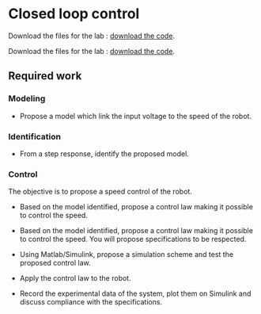 # Closed loop control

Download the files for the lab : [download the code](/Programmes/ControlRobotESP.zip). 

Download the files for the lab : [download the code](/Programmes/ControlRobotESPV2.zip). 

## Required work 

### Modeling

- Propose a model which link the input voltage to the speed of the robot.

### Identification

- From a step response, identify the proposed model.

### Control 

The objective is to propose a speed control of the robot. 

- Based on the model identified, propose a control law making it possible to control the speed. 
- Based on the model identified, propose a control law making it possible to control the speed. You will propose specifications to be respected. 

- Using Matlab/Simulink, propose a simulation scheme and test the proposed control law.
- Apply the control law to the robot.
- Record the experimental data of the system, plot them on Simulink and discuss compliance with the specifications.